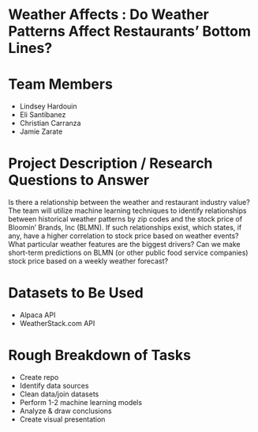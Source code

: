 # Weather Affects : Do Weather Patterns Affect Restaurants’ Bottom Lines?
# Team Members
-	Lindsey Hardouin
-	Eli Santibanez
-	Christian Carranza
-	Jamie Zarate
# Project Description / Research Questions to Answer
Is there a relationship between the weather and restaurant industry value? The team will utilize machine learning techniques to identify relationships between historical weather patterns by zip codes and the stock price of Bloomin’ Brands, Inc (BLMN). If such relationships exist, which states, if any, have a higher correlation to stock price based on  weather events? What particular weather features are the biggest drivers? Can we make short-term predictions on BLMN (or other public food service companies) stock price based on a weekly weather forecast?
# Datasets to Be Used
-	Alpaca API
-	WeatherStack.com API
# Rough Breakdown of Tasks
-	Create repo
-	Identify data sources
-	Clean data/join datasets
-	Perform 1-2 machine learning models
-	Analyze & draw conclusions
-	Create visual presentation
